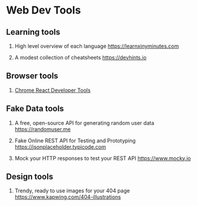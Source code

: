 # Web Dev Tools

## Learning tools

1. High level overview of each language
https://learnxinyminutes.com

1. A modest collection of cheatsheets
https://devhints.io

## Browser tools

1. [Chrome React Developer Tools](https://chrome.google.com/webstore/detail/react-developer-tools/fmkadmapgofadopljbjfkapdkoienihi?hl=en)
   
## Fake Data tools

1. A free, open-source API for generating random user data
https://randomuser.me

1. Fake Online REST API for Testing and Prototyping
https://jsonplaceholder.typicode.com

1. Mock your HTTP responses to test your REST API
https://www.mocky.io

## Design tools

1. Trendy, ready to use images for your 404 page
https://www.kapwing.com/404-illustrations